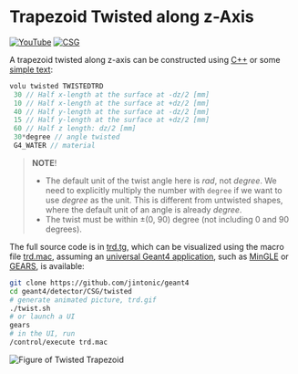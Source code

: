 # Trapezoid Twisted along z-Axis

[![YouTube](https://img.shields.io/badge/You-Tube-red?style=flat)](https://youtube.com/shorts/r_KL71D1puk)
[![CSG](https://img.shields.io/badge/CSG-Solids-blue?style=flat)](..)

A trapezoid twisted along z-axis can be constructed using [C++][] or some [simple text](../..):

```cpp
volu twisted TWISTEDTRD
 30 // Half x-length at the surface at -dz/2 [mm]
 10 // Half x-length at the surface at +dz/2 [mm]
 40 // Half y-length at the surface at -dz/2 [mm]
 15 // Half y-length at the surface at +dz/2 [mm]
 60 // Half z length: dz/2 [mm]
 30*degree // angle twisted
 G4_WATER // material
```

> **NOTE**!
>
> - The default unit of the twist angle here is *rad*, not *degree*. We need to explicitly multiply the number with `degree` if we want to use *degree* as the unit. This is different from untwisted shapes, where the default unit of an angle is already *degree*.
> - The twist must be within ±(0, 90) degree (not including 0 and 90 degrees).
 
The full source code is in [trd.tg][], which can be visualized using the macro file [trd.mac][], assuming an [universal Geant4 application][], such as [MinGLE][] or [GEARS][], is available:

```sh
git clone https://github.com/jintonic/geant4
cd geant4/detector/CSG/twisted
# generate animated picture, trd.gif
./twist.sh
# or launch a UI
gears
# in the UI, run
/control/execute trd.mac
```

![Figure of Twisted Trapezoid](https://geant4-userdoc.web.cern.ch/UsersGuides/ForApplicationDeveloper/html/_images/aTwistedTrd.jpg)

[C++]: https://geant4-userdoc.web.cern.ch/UsersGuides/ForApplicationDeveloper/html/Detector/Geometry/geomSolids.html#constructed-solid-geometry-csg-solids
[trd.tg]: https://github.com/jintonic/geant4/blob/main/detector/CSG/twisted/trd.tg
[trd.mac]: https://github.com/jintonic/geant4/blob/main/detector/CSG/twisted/trd.mac
[universal Geant4 application]: https://youtu.be/3g9CkyBS31o
[MinGLE]: https://github.com/jintonic/mingle
[GEARS]: https://github.com/jintonic/gears
